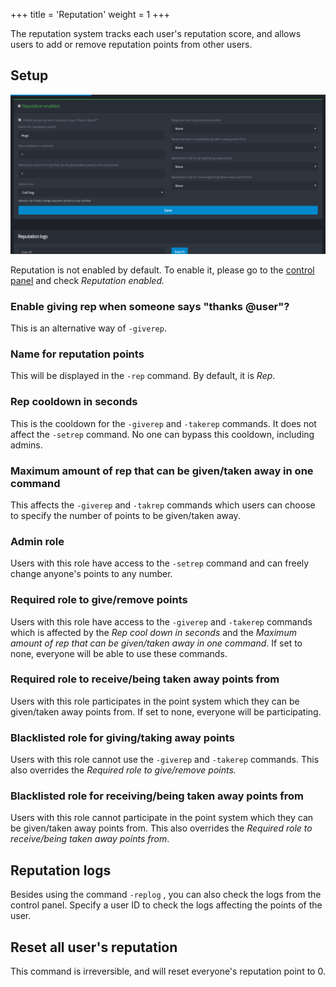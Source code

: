 +++
title = 'Reputation'
weight = 1
+++

The reputation system tracks each user's reputation score, and allows users to add or remove reputation points from
other users.

<!--more-->

## Setup

![Overview of the Reputation System](overview_reputation.png)

Reputation is not enabled by default. To enable it, please go to the [control panel](https://yagpdb.xyz/manage) and
check _Reputation enabled._

### Enable giving rep when someone says "thanks @user"?

This is an alternative way of `-giverep`.

### Name for reputation points

This will be displayed in the `-rep` command. By default, it is _Rep_.

### Rep cooldown in seconds

This is the cooldown for the `-giverep` and `-takerep` commands. It does not affect the `-setrep` command. No one can
bypass this cooldown, including admins.

### &#x20;Maximum amount of rep that can be given/taken away in one command

This affects the `-giverep` and `-takrep` commands which users can choose to specify the number of points to be
given/taken away.

### Admin role

Users with this role have access to the `-setrep` command and can freely change anyone's points to any number.

### Required role to give/remove points

Users with this role have access to the `-giverep` and `-takerep` commands which is affected by the _Rep cool down in
seconds_ and the _Maximum amount of rep that can be given/taken away in one command_. If set to none, everyone will be
able to use these commands.

### Required role to receive/being taken away points from

Users with this role participates in the point system which they can be given/taken away points from. If set to none,
everyone will be participating.

### Blacklisted role for giving/taking away points

Users with this role cannot use the `-giverep` and `-takerep` commands. This also overrides the _Required role to
give/remove points._

### Blacklisted role for receiving/being taken away points from

Users with this role cannot participate in the point system which they can be given/taken away points from. This also
overrides the _Required role to receive/being taken away points from_.

## Reputation logs

Besides using the command `-replog` , you can also check the logs from the control panel. Specify a user ID to check the
logs affecting the points of the user.

## Reset all user's reputation

This command is irreversible, and will reset everyone's reputation point to 0.
